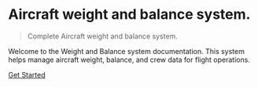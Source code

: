 
# Aircraft weight and balance system.

> Complete Aircraft weight and balance system.

Welcome to the Weight and Balance system documentation. This system helps manage aircraft weight, balance, and crew data for flight operations. 

[Get Started](front.md)
